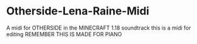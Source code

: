 # Otherside-Lena-Raine-Midi
A midi for OTHERSIDE in the MINECRAFT 1.18 soundtrack
this is a midi for editing
REMEMBER THIS IS MADE FOR PIANO
